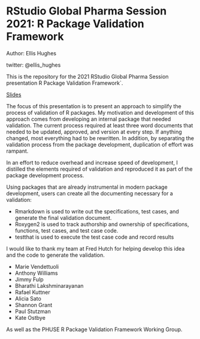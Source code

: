 
# RStudio Global Pharma Session 2021: R Package Validation Framework

Author: Ellis Hughes

twitter: @ellis_hughes

<!-- badges: start -->
<!-- badges: end -->

This is the repository for the 2021 RStudio Global Pharma Session presentation R Package Validation Framework`.


[Slides](https://thebioengineer.github.io/validation_rstudio_2021)


The focus of this presentation is to present an approach to simplify the process of validation of R packages. 
My motivation and development of this approach comes from developing an internal package that needed validation.
The current process required at least three word documents that needed to be updated, approved, and version at every step.
If anything changed, most everything had to be rewritten. 
In addition, by separating the validation process from the package development, duplication of effort was rampant. 

In an effort to reduce overhead and increase speed of development, I distilled the elements required of validation and reproduced it as part of the package development process.

Using packages that are already instrumental in modern package development, users can create all the documenting necessary for a validation:

- Rmarkdown is used to write out the specifications, test cases, and generate the final validation document.
- Roxygen2 is used to track authorship and ownership of specifications, functions, test cases, and test case code.
- testthat is used to execute the test case code and record results

I would like to thank my team at Fred Hutch for helping develop this idea and the code to generate the validation.
  - Marie Vendettuoli
  - Anthony Williams
  - Jimmy Fulp 
  - Bharathi Lakshminarayanan
  - Rafael Kuttner
  - Alicia Sato
  - Shannon Grant
  - Paul Stutzman
  - Kate Ostbye

As well as the PHUSE R Package Validation Framework Working Group.

